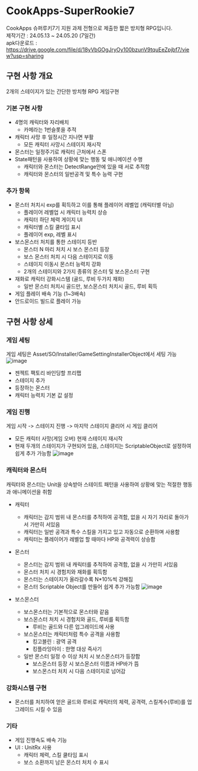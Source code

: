 # CookApps-SuperRookie7
CookApps 슈퍼루키7기 지원 과제 전형으로 제출한 짧은 방치형 RPG입니다.   
제작기간 : 24.05.13 ~ 24.05.20 (7일간)   
apk다운로드 : https://drive.google.com/file/d/18yVbGOgJryOy100bzunV9tquEeZpjbf7/view?usp=sharing

## 구현 사항 개요
2개의 스테이지가 있는 간단한 방치형 RPG 게임구현

### 기본 구현 사항
 +	4명의 캐릭터와 자리배치
 	+ 카메라는 1번슬롯을 추적   
 +	캐릭터 사망 후 일정시간 지나면 부활
 	+ 모든 캐릭터 사망시 스테이지 재시작
 +	몬스터는 일정주기로 캐릭터 근처에서 스폰
 +	State패턴을 사용하여 상황에 맞는 행동 및 애니메이션 수행
 	+ 캐릭터와 몬스터는 DetectRange안에 있을 때 서로 추적함
 	+ 캐릭터와 몬스터의 일반공격 및 특수 능력 구현

  ### 추가 항목
 +	몬스터 처치시 exp를 획득하고 이를 통해 플레이어 레벨업 (캐릭터별 아님)
 	+ 플레이어 레벨업 시 캐릭터 능력치 상승
 	+ 캐릭터 하단 체력 게이지 UI
 	+ 캐릭터별 스킬 쿨타임 표시
 	+ 플레이어 exp, 레벨 표시
 +	보스몬스터 처치를 통한 스테이지 등반
 	+ 몬스터 N 마리 처치 시 보스 몬스터 등장
 	+ 보스 몬스터 처치 시 다음 스테이지로 이동
 	+ 스테이지 이동시 몬스터 능력치 강화
 	+ 2개의 스테이지와 2가지 종류의 몬스터 및 보스몬스터 구현
 +	재화로 캐릭터 강화시스템 (골드, 루비 두가지 재화)
 	+ 일반 몬스터 처치시 골드만, 보스몬스터 처치시 골드, 루비 획득
 +	게임 플레이 배속 기능 (1~3배속)
 +	안드로이드 빌드로 플레이 가능

## 구현 사항 상세

### 게임 세팅
게임 세팅은 Asset/SO/Installer/GameSettingInstallerObject에서 세팅 가능   
![image](https://github.com/clwmrndl92/CookApps-SuperRookie7/assets/50985650/f5bfb0c2-b1c4-42a5-ab56-ba0b5bda6c88)

 +	젠젝트 팩토리 바인딩할 프리팹
 +	스테이지 추가
 +	등장하는 몬스터
 +	캐릭터 능력치 기본 값 설정

### 게임 진행
게임 시작 -> 스테이지 진행 -> 마지막 스테이지 클리어 시 게임 클리어
 +	모든 캐릭터 사망(게임 오버) 현재 스테이지 재시작
 +	현재 두개의 스테이지가 구현되어 있음, 스테이지는 ScriptableObject로 설정하여 쉽게 추가 가능함
![image](https://github.com/clwmrndl92/CookApps-SuperRookie7/assets/50985650/4a66bd0e-bc7b-457d-8ce4-ad8b3a87a779)


### 캐릭터와 몬스터
캐릭터와 몬스터는 Unit을 상속받아 스테이트 패턴을 사용하여 상황에 맞는 적절한 행동과 애니메이션을 취함

 +	캐릭터
 	+ 캐릭터는 감지 범위 내 몬스터를 추적하여 공격함, 없을 시 자기 자리로 돌아가서 가만히 서있음
 	+ 캐릭터는 일반 공격과 특수 스킬을 가지고 있고 자동으로 순환하며 사용함
 	+ 캐릭터는 플레이어가 레벨업 할 때마다 HP와 공격력이 상승함

 +	몬스터
 	+ 몬스터는 감지 범위 내 캐릭터를 추적하여 공격함, 없을 시 가만히 서있음
 	+ 몬스터 처치 시 경험치와 재화를 획득함
 	+ 몬스터는 스테이지가 올라갈수록 N*10%씩 강해짐
 	+ 몬스터 Scriptable Object를 만들어 쉽게 추가 가능함
  ![image](https://github.com/clwmrndl92/CookApps-SuperRookie7/assets/50985650/679d23ec-a052-4ec9-90f3-5932880ca3e3)

 

 +	보스몬스터
 	+ 보스몬스터는 기본적으로 몬스터와 같음
 	+ 보스몬스터 처치 시 경험치와 골드, 루비를 획득함
 	  + 루비는 골드와 다른 업그레이드에 사용
 	+ 보스몬스터는 캐릭터처럼 특수 공격을 사용함
 	  + 킹고블린 : 광역 공격
 	  + 킹플라잉아이 : 한명 대상 즉사기
 	+ 일반 몬스터 일정 수 이상 처치 시 보스몬스터가 등장함
 	  + 보스몬스터 등장 시 보스몬스터 이름과 HP바가 뜸
 	  + 보스몬스터 처치 시 다음 스테이지로 넘어감


### 강화시스템 구현
 +	몬스터를 처치하여 얻은 골드와 루비로 캐릭터의 체력, 공격력, 스킬계수(루비)를 업그레이드 시킬 수 있음

### 기타
 +	게임 진행속도 배속 기능
 +	UI : UnitRx 사용
 	+ 캐릭터 체력, 스킬 쿨타임 표시
 	+ 보스 소환까지 남은 몬스터 처치 수 표시
